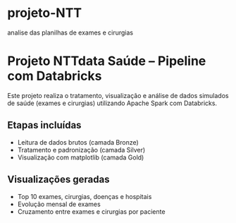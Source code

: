 # projeto-NTT
analise das planilhas de exames e cirurgias


# Projeto NTTdata Saúde – Pipeline com Databricks

Este projeto realiza o tratamento, visualização e análise de dados simulados de saúde (exames e cirurgias) utilizando Apache Spark com Databricks.

## Etapas incluídas
- Leitura de dados brutos (camada Bronze)
- Tratamento e padronização (camada Silver)
- Visualização com matplotlib (camada Gold)

## Visualizações geradas
- Top 10 exames, cirurgias, doenças e hospitais
- Evolução mensal de exames
- Cruzamento entre exames e cirurgias por paciente
